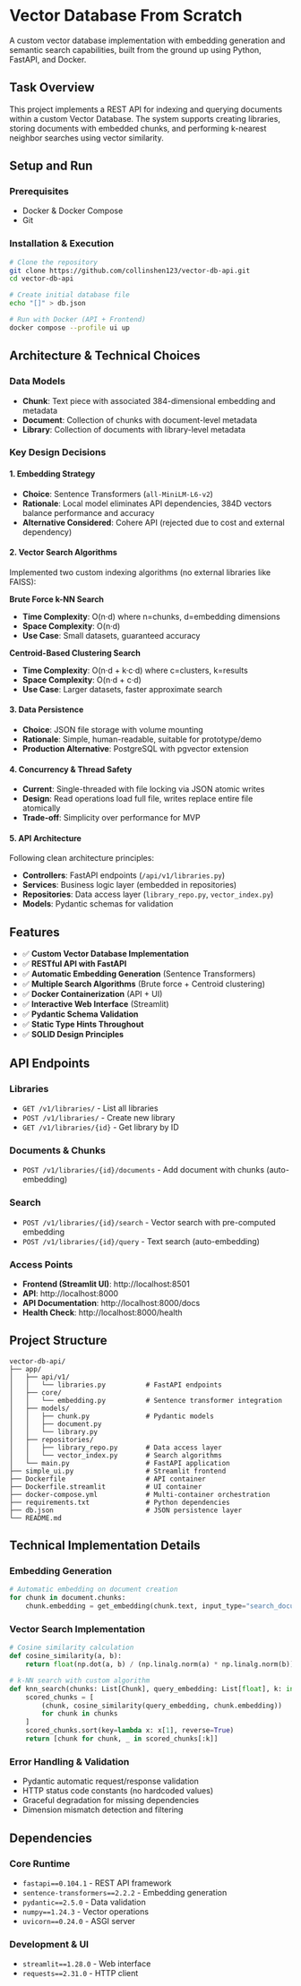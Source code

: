 # Vector Database From Scratch

A custom vector database implementation with embedding generation and semantic search capabilities, built from the ground up using Python, FastAPI, and Docker.

## Task Overview

This project implements a REST API for indexing and querying documents within a custom Vector Database. The system supports creating libraries, storing documents with embedded chunks, and performing k-nearest neighbor searches using vector similarity.

## Setup and Run

### Prerequisites
- Docker & Docker Compose
- Git

### Installation & Execution

```bash
# Clone the repository
git clone https://github.com/collinshen123/vector-db-api.git
cd vector-db-api

# Create initial database file
echo "[]" > db.json

# Run with Docker (API + Frontend)
docker compose --profile ui up
```

## Architecture & Technical Choices

### Data Models
- **Chunk**: Text piece with associated 384-dimensional embedding and metadata
- **Document**: Collection of chunks with document-level metadata  
- **Library**: Collection of documents with library-level metadata

### Key Design Decisions

#### 1. Embedding Strategy
- **Choice**: Sentence Transformers (`all-MiniLM-L6-v2`)
- **Rationale**: Local model eliminates API dependencies, 384D vectors balance performance and accuracy
- **Alternative Considered**: Cohere API (rejected due to cost and external dependency)

#### 2. Vector Search Algorithms
Implemented two custom indexing algorithms (no external libraries like FAISS):

**Brute Force k-NN Search**
- **Time Complexity**: O(n·d) where n=chunks, d=embedding dimensions
- **Space Complexity**: O(n·d) 
- **Use Case**: Small datasets, guaranteed accuracy

**Centroid-Based Clustering Search**
- **Time Complexity**: O(n·d + k·c·d) where c=clusters, k=results
- **Space Complexity**: O(n·d + c·d)
- **Use Case**: Larger datasets, faster approximate search

#### 3. Data Persistence
- **Choice**: JSON file storage with volume mounting
- **Rationale**: Simple, human-readable, suitable for prototype/demo
- **Production Alternative**: PostgreSQL with pgvector extension

#### 4. Concurrency & Thread Safety
- **Current**: Single-threaded with file locking via JSON atomic writes
- **Design**: Read operations load full file, writes replace entire file atomically
- **Trade-off**: Simplicity over performance for MVP

#### 5. API Architecture
Following clean architecture principles:
- **Controllers**: FastAPI endpoints (`/api/v1/libraries.py`)
- **Services**: Business logic layer (embedded in repositories)
- **Repositories**: Data access layer (`library_repo.py`, `vector_index.py`)
- **Models**: Pydantic schemas for validation

## Features

- ✅ **Custom Vector Database Implementation**
- ✅ **RESTful API with FastAPI**
- ✅ **Automatic Embedding Generation** (Sentence Transformers)
- ✅ **Multiple Search Algorithms** (Brute force + Centroid clustering)
- ✅ **Docker Containerization** (API + UI)
- ✅ **Interactive Web Interface** (Streamlit)
- ✅ **Pydantic Schema Validation**
- ✅ **Static Type Hints Throughout**
- ✅ **SOLID Design Principles**

## API Endpoints

### Libraries
- `GET /v1/libraries/` - List all libraries
- `POST /v1/libraries/` - Create new library
- `GET /v1/libraries/{id}` - Get library by ID

### Documents & Chunks
- `POST /v1/libraries/{id}/documents` - Add document with chunks (auto-embedding)

### Search
- `POST /v1/libraries/{id}/search` - Vector search with pre-computed embedding
- `POST /v1/libraries/{id}/query` - Text search (auto-embedding)

### Access Points
- **Frontend (Streamlit UI)**: http://localhost:8501
- **API**: http://localhost:8000
- **API Documentation**: http://localhost:8000/docs
- **Health Check**: http://localhost:8000/health

## Project Structure

```
vector-db-api/
├── app/
│   ├── api/v1/
│   │   └── libraries.py          # FastAPI endpoints
│   ├── core/
│   │   └── embedding.py          # Sentence transformer integration
│   ├── models/
│   │   ├── chunk.py              # Pydantic models
│   │   ├── document.py
│   │   └── library.py
│   ├── repositories/
│   │   ├── library_repo.py       # Data access layer
│   │   └── vector_index.py       # Search algorithms
│   └── main.py                   # FastAPI application
├── simple_ui.py                  # Streamlit frontend
├── Dockerfile                    # API container
├── Dockerfile.streamlit          # UI container
├── docker-compose.yml            # Multi-container orchestration
├── requirements.txt              # Python dependencies
├── db.json                       # JSON persistence layer
└── README.md
```

## Technical Implementation Details

### Embedding Generation
```python
# Automatic embedding on document creation
for chunk in document.chunks:
    chunk.embedding = get_embedding(chunk.text, input_type="search_document")
```

### Vector Search Implementation
```python
# Cosine similarity calculation
def cosine_similarity(a, b):
    return float(np.dot(a, b) / (np.linalg.norm(a) * np.linalg.norm(b)))

# k-NN search with custom algorithm
def knn_search(chunks: List[Chunk], query_embedding: List[float], k: int = 5):
    scored_chunks = [
        (chunk, cosine_similarity(query_embedding, chunk.embedding))
        for chunk in chunks
    ]
    scored_chunks.sort(key=lambda x: x[1], reverse=True)
    return [chunk for chunk, _ in scored_chunks[:k]]
```

### Error Handling & Validation
- Pydantic automatic request/response validation
- HTTP status code constants (no hardcoded values)
- Graceful degradation for missing dependencies
- Dimension mismatch detection and filtering

## Dependencies

### Core Runtime
- `fastapi==0.104.1` - REST API framework
- `sentence-transformers==2.2.2` - Embedding generation
- `pydantic==2.5.0` - Data validation
- `numpy==1.24.3` - Vector operations
- `uvicorn==0.24.0` - ASGI server

### Development & UI
- `streamlit==1.28.0` - Web interface
- `requests==2.31.0` - HTTP client
